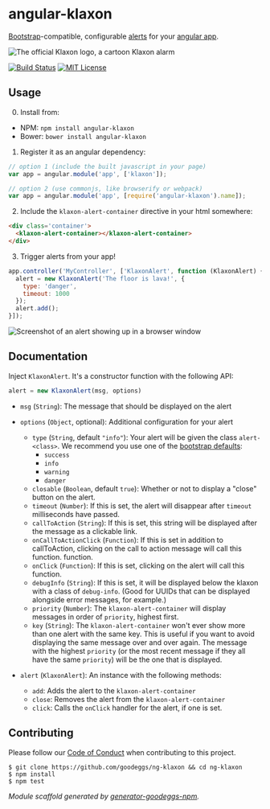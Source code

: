 # angular-klaxon

[Bootstrap](http://getbootstrap.com/)-compatible, configurable [alerts](http://getbootstrap.com/components/#alerts) for your [angular app](https://angularjs.org/).

![The official Klaxon logo, a cartoon Klaxon alarm](https://raw.github.com/goodeggs/angular-klaxon/master/doc/klaxon.png)

[![Build Status](http://img.shields.io/travis/goodeggs/ng-klaxon.svg?style=flat-square)](https://travis-ci.org/goodeggs/ng-klaxon)
[![MIT License](http://img.shields.io/badge/license-MIT-blue.svg?style=flat-square)](https://github.com/goodeggs/angular-klaxon/blob/master/LICENSE.md)

## Usage

0. Install from:

  - NPM: `npm install angular-klaxon`
  - Bower: `bower install angular-klaxon`

1. Register it as an angular dependency:

  ```javascript
  // option 1 (include the built javascript in your page)
  var app = angular.module('app', ['klaxon']);

  // option 2 (use commonjs, like browserify or webpack)
  var app = angular.module('app', [require('angular-klaxon').name]);
  ```

2. Include the `klaxon-alert-container` directive in your html somewhere:

  ```html
  <div class='container'>
    <klaxon-alert-container></klaxon-alert-container>
  </div>
  ```

3. Trigger alerts from your app!

  ```javascript
  app.controller('MyController', ['KlaxonAlert', function (KlaxonAlert) {
    alert = new KlaxonAlert('The floor is lava!', {
      type: 'danger',
      timeout: 1000
    });
    alert.add();
  }]);
  ```

  ![Screenshot of an alert showing up in a browser window](https://raw.github.com/goodeggs/angular-klaxon/master/doc/demo.png)

## Documentation

Inject `KlaxonAlert`. It's a constructor function with the following API:

```js
alert = new KlaxonAlert(msg, options)
```

- `msg` (`String`): The message that should be displayed on the alert
- `options` (`Object`, optional): Additional configuration for your alert
  - `type` (`String`, default `"info"`): Your alert will be given the class
    `alert-<class>`. We recommend you use one of the [bootstrap
    defaults](http://getbootstrap.com/components/#alerts):
    - `success`
    - `info`
    - `warning`
    - `danger`
  - `closable` (`Boolean`, default `true`): Whether or not to display a "close"
    button on the alert.
  - `timeout` (`Number`): If this is set, the alert will disappear after
    `timeout` milliseconds have passed.
  - `callToAction` (`String`): If this is set, this string will be displayed
    after the message as a clickable link.
  - `onCallToActionClick` (`Function`): If this is set in addition to callToAction, clicking on the call to action message will call this function.
    function.
  - `onClick` (`Function`): If this is set, clicking on the alert will call this
    function.
  - `debugInfo` (`String`): If this is set, it will be displayed below the
    klaxon with a class of `debug-info`. (Good for UUIDs that can be displayed
    alongside error messages, for example.)
  - `priority` (`Number`): The `klaxon-alert-container` will display messages in
    order of `priority`, highest first.
  - `key` (`String`): The `klaxon-alert-container` won't ever show more than one
    alert with the same key. This is useful if you want to avoid displaying the
    same message over and over again. The message with the highest `priority`
    (or the most recent message if they all have the same `priority`) will be the
    one that is displayed.

- `alert` (`KlaxonAlert`): An instance with the following methods:
  - `add`: Adds the alert to the `klaxon-alert-container`
  - `close`: Removes the alert from the `klaxon-alert-container`
  - `click`: Calls the `onClick` handler for the alert, if one is set.

## Contributing

Please follow our [Code of Conduct](https://github.com/goodeggs/mongoose-webdriver/blob/master/CODE_OF_CONDUCT.md)
when contributing to this project.

```
$ git clone https://github.com/goodeggs/ng-klaxon && cd ng-klaxon
$ npm install
$ npm test
```

_Module scaffold generated by [generator-goodeggs-npm](https://github.com/goodeggs/generator-goodeggs-npm)._
